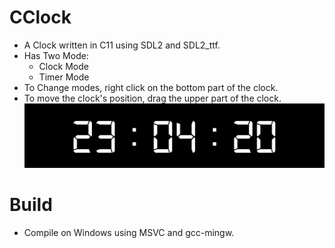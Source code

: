 # CClock

-	A Clock written in C11 using SDL2 and SDL2_ttf.
-   Has Two Mode: 
    -   Clock Mode
    -   Timer Mode
-   To Change modes, right click on the bottom part of the clock.
-   To move the clock's position, drag the upper part of the clock.
![CClock app](screenshot.png "Title")

# Build
-	Compile on Windows using MSVC and gcc-mingw. 